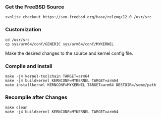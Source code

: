 ### Get the FreeBSD Source
```shell-script
svnlite checkout https://svn.freebsd.org/base/releng/12.0 /usr/src
```

### Customization
```shell-script
cd /usr/src
cp sys/arm64/conf/GENERIC sys/arm64/conf/MYKERNEL
```

Make the desired changes to the source and kernel config file.

### Compile and Install
```shell-script
make -j4 kernel-toolchain TARGET=arm64
make -j4 buildkernel KERNCONF=MYKERNEL TARGET=arm64
make installkernel KERNCONF=MYKERNEL TARGET=arm64 DESTDIR=/some/path
```

### Recompile after Changes
```shell-script
make clean
make -j4 buildkernel KERNCONF=MYKERNEL TARGET=arm64
```

